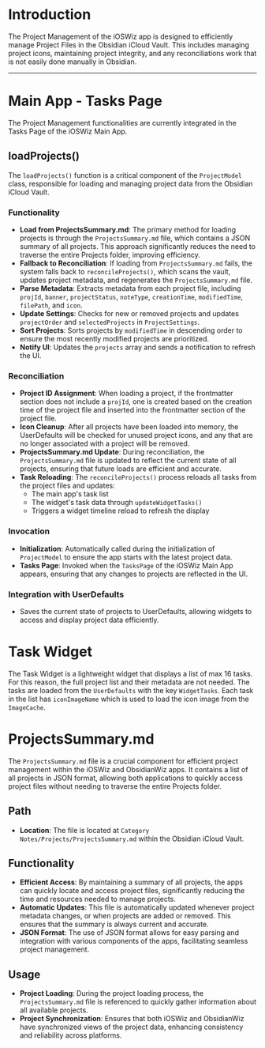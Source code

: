 # Introduction

The Project Management of the iOSWiz app is designed to efficiently manage Project Files in the Obsidian iCloud Vault. This includes managing project icons, maintaining project integrity, and any reconciliations work that is not easily done manually in Obsidian.

---

# Main App - Tasks Page

The Project Management functionalities are currently integrated in the Tasks Page of the iOSWiz Main App.

## loadProjects()

The `loadProjects()` function is a critical component of the `ProjectModel` class, responsible for loading and managing project data from the Obsidian iCloud Vault.

### Functionality

- **Load from ProjectsSummary.md**: The primary method for loading projects is through the `ProjectsSummary.md` file, which contains a JSON summary of all projects. This approach significantly reduces the need to traverse the entire Projects folder, improving efficiency.
- **Fallback to Reconciliation**: If loading from `ProjectsSummary.md` fails, the system falls back to `reconcileProjects()`, which scans the vault, updates project metadata, and regenerates the `ProjectsSummary.md` file.
- **Parse Metadata**: Extracts metadata from each project file, including `projId`, `banner`, `projectStatus`, `noteType`, `creationTime`, `modifiedTime`, `filePath`, and `icon`.
- **Update Settings**: Checks for new or removed projects and updates `projectOrder` and `selectedProjects` in `ProjectSettings`.
- **Sort Projects**: Sorts projects by `modifiedTime` in descending order to ensure the most recently modified projects are prioritized.
- **Notify UI**: Updates the `projects` array and sends a notification to refresh the UI.

### Reconciliation

- **Project ID Assignment**: When loading a project, if the frontmatter section does not include a `projId`, one is created based on the creation time of the project file and inserted into the frontmatter section of the project file.
- **Icon Cleanup**: After all projects have been loaded into memory, the UserDefaults will be checked for unused project icons, and any that are no longer associated with a project will be removed.
- **ProjectsSummary.md Update**: During reconciliation, the `ProjectsSummary.md` file is updated to reflect the current state of all projects, ensuring that future loads are efficient and accurate.
- **Task Reloading**: The `reconcileProjects()` process reloads all tasks from the project files and updates:
  - The main app's task list
  - The widget's task data through `updateWidgetTasks()`
  - Triggers a widget timeline reload to refresh the display

### Invocation

- **Initialization**: Automatically called during the initialization of `ProjectModel` to ensure the app starts with the latest project data.
- **Tasks Page**: Invoked when the `TasksPage` of the iOSWiz Main App appears, ensuring that any changes to projects are reflected in the UI.

### Integration with UserDefaults

- Saves the current state of projects to UserDefaults, allowing widgets to access and display project data efficiently.

# Task Widget

The Task Widget is a lightweight widget that displays a list of max 16 tasks. For this reason, the full project list and their metadata are not needed. The tasks are loaded from the `UserDefaults` with the key `WidgetTasks`. Each task in the list has `iconImageName` which is used to load the icon image from the `ImageCache`.

# ProjectsSummary.md

The `ProjectsSummary.md` file is a crucial component for efficient project management within the iOSWiz and ObsidianWiz apps. It contains a list of all projects in JSON format, allowing both applications to quickly access project files without needing to traverse the entire Projects folder.

## Path

- **Location**: The file is located at `Category Notes/Projects/ProjectsSummary.md` within the Obsidian iCloud Vault.

## Functionality

- **Efficient Access**: By maintaining a summary of all projects, the apps can quickly locate and access project files, significantly reducing the time and resources needed to manage projects.
- **Automatic Updates**: This file is automatically updated whenever project metadata changes, or when projects are added or removed. This ensures that the summary is always current and accurate.
- **JSON Format**: The use of JSON format allows for easy parsing and integration with various components of the apps, facilitating seamless project management.

## Usage

- **Project Loading**: During the project loading process, the `ProjectsSummary.md` file is referenced to quickly gather information about all available projects.
- **Project Synchronization**: Ensures that both iOSWiz and ObsidianWiz have synchronized views of the project data, enhancing consistency and reliability across platforms.


